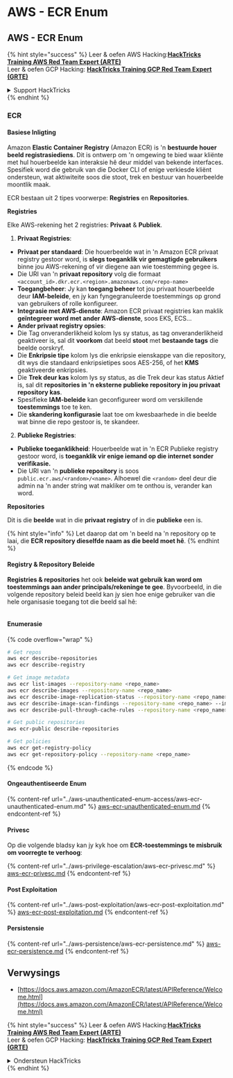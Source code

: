 # AWS - ECR Enum

## AWS - ECR Enum

{% hint style="success" %}
Leer & oefen AWS Hacking:<img src="../../../.gitbook/assets/image (1) (1) (1).png" alt="" data-size="line">[**HackTricks Training AWS Red Team Expert (ARTE)**](https://training.hacktricks.xyz/courses/arte)<img src="../../../.gitbook/assets/image (1) (1) (1).png" alt="" data-size="line">\
Leer & oefen GCP Hacking: <img src="../../../.gitbook/assets/image (2).png" alt="" data-size="line">[**HackTricks Training GCP Red Team Expert (GRTE)**<img src="../../../.gitbook/assets/image (2).png" alt="" data-size="line">](https://training.hacktricks.xyz/courses/grte)

<details>

<summary>Support HackTricks</summary>

* Kyk na die [**subskripsie planne**](https://github.com/sponsors/carlospolop)!
* **Sluit aan by die** 💬 [**Discord groep**](https://discord.gg/hRep4RUj7f) of die [**telegram groep**](https://t.me/peass) of **volg** ons op **Twitter** 🐦 [**@hacktricks\_live**](https://twitter.com/hacktricks_live)**.**
* **Deel hacking truuks deur PRs in te dien na die** [**HackTricks**](https://github.com/carlospolop/hacktricks) en [**HackTricks Cloud**](https://github.com/carlospolop/hacktricks-cloud) github repos.

</details>
{% endhint %}

### ECR

#### Basiese Inligting

Amazon **Elastic Container Registry** (Amazon ECR) is 'n **bestuurde houer beeld registrasiediens**. Dit is ontwerp om 'n omgewing te bied waar kliënte met hul houerbeelde kan interaksie hê deur middel van bekende interfaces. Spesifiek word die gebruik van die Docker CLI of enige verkiesde kliënt ondersteun, wat aktiwiteite soos die stoot, trek en bestuur van houerbeelde moontlik maak.

ECR bestaan uit 2 tipes voorwerpe: **Registries** en **Repositories**.

**Registries**

Elke AWS-rekening het 2 registries: **Privaat** & **Publiek**.

1. **Privaat Registries**:

* **Privaat per standaard**: Die houerbeelde wat in 'n Amazon ECR privaat registry gestoor word, is **slegs toeganklik vir gemagtigde gebruikers** binne jou AWS-rekening of vir diegene aan wie toestemming gegee is.
* Die URI van 'n **privaat repository** volg die formaat `<account_id>.dkr.ecr.<region>.amazonaws.com/<repo-name>`
* **Toegangbeheer**: Jy kan **toegang beheer** tot jou privaat houerbeelde deur **IAM-beleide**, en jy kan fyngegranuleerde toestemmings op grond van gebruikers of rolle konfigureer.
* **Integrasie met AWS-dienste**: Amazon ECR privaat registries kan maklik **geïntegreer word met ander AWS-dienste**, soos EKS, ECS...
* **Ander privaat registry opsies**:
* Die Tag onveranderlikheid kolom lys sy status, as tag onveranderlikheid geaktiveer is, sal dit **voorkom** dat beeld **stoot** met **bestaande tags** die beelde oorskryf.
* Die **Enkripsie tipe** kolom lys die enkripsie eienskappe van die repository, dit wys die standaard enkripsietipes soos AES-256, of het **KMS** geaktiveerde enkripsies.
* Die **Trek deur kas** kolom lys sy status, as die Trek deur kas status Aktief is, sal dit **repositories in 'n eksterne publieke repository in jou privaat repository kas**.
* Spesifieke **IAM-beleide** kan geconfigureer word om verskillende **toestemmings** toe te ken.
* Die **skandering konfigurasie** laat toe om kwesbaarhede in die beelde wat binne die repo gestoor is, te skandeer.

2. **Publieke Registries**:

* **Publieke toeganklikheid**: Houerbeelde wat in 'n ECR Publieke registry gestoor word, is **toeganklik vir enige iemand op die internet sonder verifikasie.**
* Die URI van 'n **publieke repository** is soos `public.ecr.aws/<random>/<name>`. Alhoewel die `<random>` deel deur die admin na 'n ander string wat makliker om te onthou is, verander kan word.

**Repositories**

Dit is die **beelde** wat in die **privaat registry** of in die **publieke** een is.

{% hint style="info" %}
Let daarop dat om 'n beeld na 'n repository op te laai, die **ECR repository dieselfde naam as die beeld moet hê**.
{% endhint %}

#### Registry & Repository Beleide

**Registries & repositories** het ook **beleide wat gebruik kan word om toestemmings aan ander principals/rekeninge te gee**. Byvoorbeeld, in die volgende repository beleid beeld kan jy sien hoe enige gebruiker van die hele organisasie toegang tot die beeld sal hê:

<figure><img src="../../../.gitbook/assets/image (280).png" alt=""><figcaption></figcaption></figure>

#### Enumerasie

{% code overflow="wrap" %}
```bash
# Get repos
aws ecr describe-repositories
aws ecr describe-registry

# Get image metadata
aws ecr list-images --repository-name <repo_name>
aws ecr describe-images --repository-name <repo_name>
aws ecr describe-image-replication-status --repository-name <repo_name> --image-id <image_id>
aws ecr describe-image-scan-findings --repository-name <repo_name> --image-id <image_id>
aws ecr describe-pull-through-cache-rules --repository-name <repo_name> --image-id <image_id>

# Get public repositories
aws ecr-public describe-repositories

# Get policies
aws ecr get-registry-policy
aws ecr get-repository-policy --repository-name <repo_name>
```
{% endcode %}

#### Ongeauthentiseerde Enum

{% content-ref url="../aws-unauthenticated-enum-access/aws-ecr-unauthenticated-enum.md" %}
[aws-ecr-unauthenticated-enum.md](../aws-unauthenticated-enum-access/aws-ecr-unauthenticated-enum.md)
{% endcontent-ref %}

#### Privesc

Op die volgende bladsy kan jy kyk hoe om **ECR-toestemmings te misbruik om voorregte te verhoog**:

{% content-ref url="../aws-privilege-escalation/aws-ecr-privesc.md" %}
[aws-ecr-privesc.md](../aws-privilege-escalation/aws-ecr-privesc.md)
{% endcontent-ref %}

#### Post Exploitation

{% content-ref url="../aws-post-exploitation/aws-ecr-post-exploitation.md" %}
[aws-ecr-post-exploitation.md](../aws-post-exploitation/aws-ecr-post-exploitation.md)
{% endcontent-ref %}

#### Persistensie

{% content-ref url="../aws-persistence/aws-ecr-persistence.md" %}
[aws-ecr-persistence.md](../aws-persistence/aws-ecr-persistence.md)
{% endcontent-ref %}

## Verwysings

* [https://docs.aws.amazon.com/AmazonECR/latest/APIReference/Welcome.html](https://docs.aws.amazon.com/AmazonECR/latest/APIReference/Welcome.html)

{% hint style="success" %}
Leer & oefen AWS Hacking:<img src="../../../.gitbook/assets/image (1) (1) (1).png" alt="" data-size="line">[**HackTricks Training AWS Red Team Expert (ARTE)**](https://training.hacktricks.xyz/courses/arte)<img src="../../../.gitbook/assets/image (1) (1) (1).png" alt="" data-size="line">\
Leer & oefen GCP Hacking: <img src="../../../.gitbook/assets/image (2).png" alt="" data-size="line">[**HackTricks Training GCP Red Team Expert (GRTE)**<img src="../../../.gitbook/assets/image (2).png" alt="" data-size="line">](https://training.hacktricks.xyz/courses/grte)

<details>

<summary>Ondersteun HackTricks</summary>

* Kyk na die [**subskripsieplanne**](https://github.com/sponsors/carlospolop)!
* **Sluit aan by die** 💬 [**Discord-groep**](https://discord.gg/hRep4RUj7f) of die [**telegram-groep**](https://t.me/peass) of **volg** ons op **Twitter** 🐦 [**@hacktricks\_live**](https://twitter.com/hacktricks_live)**.**
* **Deel hacking truuks deur PRs in te dien na die** [**HackTricks**](https://github.com/carlospolop/hacktricks) en [**HackTricks Cloud**](https://github.com/carlospolop/hacktricks-cloud) github repos.

</details>
{% endhint %}
